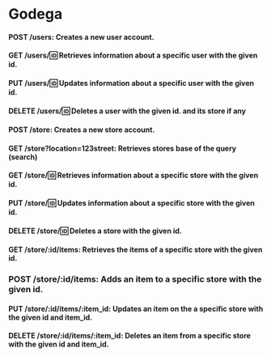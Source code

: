# Godega

#### POST /users: Creates a new user account.

#### GET /users/:id: Retrieves information about a specific user with the given id.

#### PUT /users/:id: Updates information about a specific user with the given id.

#### DELETE /users/:id: Deletes a user with the given id. and its store if any

#### POST /store: Creates a new store account.

#### GET /store?location=123street: Retrieves stores base of the query (search)

#### GET /store/:id: Retrieves information about a specific store with the given id.

#### PUT /store/:id: Updates information about a specific store with the given id.


#### DELETE /store/:id: Deletes a store with the given id.

#### GET /store/:id/items: Retrieves the items of a specific store with the given id.

### POST /store/:id/items: Adds an item to a specific store with the given id.

#### PUT /store/:id/items/:item_id: Updates an item on the a specific store with the given id and item_id.

#### DELETE /store/:id/items/:item_id: Deletes an item from a specific store with the given id and item_id.
